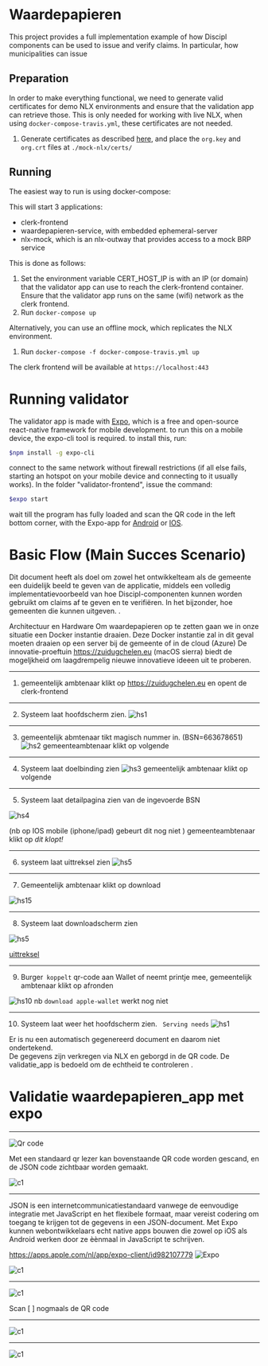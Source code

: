 # Waardepapieren

This project provides a full implementation example of how Discipl components can be used to issue and
verify claims. In particular, how municipalities can issue

## Preparation

In order to make everything functional, we need to generate valid certificates for demo NLX environments and
ensure that the validation app can retrieve those. This is only needed for working with live NLX, when using `docker-compose-travis.yml`, these certificates are not needed.

1. Generate certificates as described [here](https://docs.nlx.io/try-nlx/retrieve-a-demo-certificate/), and place the `org.key` and `org.crt` files at `./mock-nlx/certs/`
## Running

The easiest way to run is using docker-compose:

This will start 3 applications:

- clerk-frontend
- waardepapieren-service, with embedded ephemeral-server
- nlx-mock, which is an nlx-outway that provides access to a mock BRP service

This is done as follows:

1. Set the environment variable CERT_HOST_IP is with an IP (or domain) that the validator app can use to reach
   the clerk-frontend container. Ensure that the validator app runs on the same (wifi) network as the clerk frontend.
2. Run `docker-compose up`

Alternatively, you can use an offline mock, which replicates the NLX environment.

1. Run `docker-compose -f docker-compose-travis.yml up`


The clerk frontend will be available at `https://localhost:443`

# Running validator
The validator app is made with [Expo](https://expo.io/), which is a free and open-source react-native framework for mobile development. to run this on a mobile device, the expo-cli tool is required. to install this, run:
```bash
$npm install -g expo-cli
```
connect to the same network without firewall restrictions (if all else fails, starting an hotspot on your mobile device and connecting to it usually works). In the folder "validator-frontend", issue the command:
```bash
$expo start
```
wait till the program has fully loaded and scan the QR code in the left bottom corner, with the Expo-app for [Android](https://play.google.com/store/apps/details?id=host.exp.exponent) or [IOS](https://itunes.apple.com/us/app/expo-client/).



# Basic Flow (Main Succes Scenario)

Dit document heeft als doel om zowel het ontwikkelteam als de gemeente een duidelijk beeld 
te geven van de  applicatie, middels een volledig implementatievoorbeeld van hoe Discipl-componenten 
kunnen worden gebruikt  om claims af te geven en te verifiëren. In het bijzonder, hoe gemeenten die kunnen uitgeven. .

Architectuur en Hardware
Om waardepapieren op te zetten gaan we in onze situatie een Docker instantie draaien. Deze Docker instantie zal in dit geval moeten draaien op een server 
bij de gemeente of in de cloud (Azure)  De innovatie-proeftuin https://zuidugchelen.eu (macOS sierra) biedt de mogeljkheid om laagdrempelig 
nieuwe innovatieve ideeen uit te proberen. 


***
1. gemeentelijk ambtenaar klikt op https://zuidugchelen.eu en opent de clerk-frontend 

***
2. Systeem laat hoofdscherm zien.
![hs1](https://github.com/discipl/waardepapieren/blob/master/pictures/hbs20191010_01.png)

***
3. gemeentelijk abmtenaar tikt magisch nummer in.  (BSN=663678651)
![hs2](https://github.com/discipl/waardepapieren/blob/master/pictures/hbs20191010_02.png)
gemeenteambtenaar klikt op volgende

***
4. Systeem laat doelbinding zien
![hs3](https://github.com/discipl/waardepapieren/blob/master/pictures/hbs20191010_03.png)
gemeentelijk ambtenaar klikt op volgende

***
5. Systeem laat detailpagina zien van de ingevoerde BSN

![hs4](https://github.com/discipl/waardepapieren/blob/master/pictures/hbs20191010_04.png)

(nb op IOS mobile (iphone/ipad) gebeurt dit nog niet )
gemeenteambtenaar klikt op *dit klopt!*

***
6. systeem laat uittreksel zien
![hs5](https://github.com/discipl/waardepapieren/blob/master/pictures/hbs20191010_05.png)

***
7. Gemeentelijk ambtenaar  klikt op download

![hs15](https://github.com/discipl/waardepapieren/blob/master/pictures/hbs20191010_07.png)

***
8. Systeem laat downloadscherm zien

![hs5](https://github.com/discipl/waardepapieren/blob/master/pictures/hbs20191010_15.png)

[uittreksel](https://github.com/discipl/waardepapieren/blob/master/pictures/uittreksel.pdf)

***
9. Burger` koppelt` qr-code aan Wallet of neemt printje mee, gemeentelijk ambtenaar klikt op afronden
   
![hs10](https://github.com/discipl/waardepapieren/blob/master/pictures/hbs20191010_07.png)
nb  `download apple-wallet` werkt nog niet
***
10. Systeem laat weer het hoofdscherm zien. ` Serving needs`
![hs1](https://github.com/discipl/waardepapieren/blob/master/pictures/hbs20191010_01.png)

Er is nu een automatisch gegenereerd document en daarom niet ondertekend.  
De gegevens zijn verkregen via NLX en geborgd in de QR code. De validatie_app is bedoeld om de echtheid te controleren .

# Validatie waardepapieren_app met expo 

***

![Qr code](https://github.com/discipl/waardepapieren/blob/master/pictures/hbs20191010_08.PNG)

Met een standaard qr lezer kan bovenstaande QR code worden gescand, en de JSON code zichtbaar worden gemaakt.

![c1](https://github.com/discipl/waardepapieren/blob/master/pictures/hbs20191010_09.png)

***

JSON is een internetcommunicatiestandaard vanwege de eenvoudige integratie met JavaScript en het flexibele formaat, maar vereist codering om toegang te krijgen tot de gegevens in een JSON-document. Met Expo kunnen webontwikkelaars echt native apps bouwen die zowel op iOS als Android werken door ze èènmaal in JavaScript te schrijven.

https://apps.apple.com/nl/app/expo-client/id982107779
![Expo](https://github.com/discipl/waardepapieren/blob/master/pictures/hbs20191010_10.PNG)

![c1](https://github.com/discipl/waardepapieren/blob/master/pictures/hbs20191010_11.png)

***

![c1](https://github.com/discipl/waardepapieren/blob/master/pictures/hbs20191010_12.png)

Scan [ ] nogmaals de QR code

***

![c1](https://github.com/discipl/waardepapieren/blob/master/pictures/hbs20191010_13.png)

***
![c1](https://github.com/discipl/waardepapieren/blob/master/pictures/hbs20191010_14.png)


